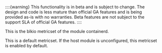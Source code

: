 ::::{warning}
This functionality is in beta and is subject to change. The design and code is less mature than official GA features and is being provided as-is with no warranties. Beta features are not subject to the support SLA of official GA features.
::::


This is the blkio metricset of the module containerd.

This is a default metricset. If the host module is unconfigured, this metricset is enabled by default.

